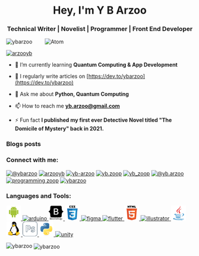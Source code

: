 <!-- [![MasterHead](https://media.giphy.com/media/v1.Y2lkPTc5MGI3NjExYzhueDJrYzRlcWM4N2txZmc3bWo3Z2x6YndheXN5Ymw1cXZmM243OSZlcD12MV9pbnRlcm5hbF9naWZfYnlfaWQmY3Q9Zw/eSKEWcQvCaBKo/giphy.gif)](https://www.youtube.com/@programmingzoop3464) -->
<h1 align="center">Hey, I'm Y B Arzoo</h1>
<h3 align="center">Technical Writer | Novelist | Programmer | Front End Developer</h3>
<img align="right" alt = "Atom" width = "400" src="https://media.giphy.com/media/yQltwC4N8nzOE1WdDW/giphy-downsized-large.gif">

<p align="left"> <img src="https://komarev.com/ghpvc/?username=ybarzoo&label=Profile%20views&color=0e75b6&style=flat" alt="ybarzoo" /> </p>

<p align="left"> <a href="https://twitter.com/arzooyb" target="blank"><img src="https://img.shields.io/twitter/follow/arzooyb?logo=twitter&style=for-the-badge" alt="arzooyb" /></a> </p>

- 🌱 I’m currently learning **Quantum Computing & App Development**

- 📝 I regularly write articles on [https://dev.to/ybarzoo](https://dev.to/ybarzoo)

- 💬 Ask me about **Python, Quantum Computing**

- 📫 How to reach me **yb.arzoo@gmail.com**

- ⚡ Fun fact **I published my first ever Detective Novel titled "The Domicile of Mystery" back in 2021.**

### Blogs posts
<!-- BLOG-POST-LIST:START -->
<!-- BLOG-POST-LIST:END -->

<h3 align="left">Connect with me:</h3>
<p align="left">
<a href="https://dev.to/@ybarzoo" target="blank"><img align="center" src="https://raw.githubusercontent.com/rahuldkjain/github-profile-readme-generator/master/src/images/icons/Social/devto.svg" alt="@ybarzoo" height="30" width="40" /></a>
<a href="https://twitter.com/arzooyb" target="blank"><img align="center" src="https://raw.githubusercontent.com/rahuldkjain/github-profile-readme-generator/master/src/images/icons/Social/twitter.svg" alt="arzooyb" height="30" width="40" /></a>
<a href="https://linkedin.com/in/yb-arzoo" target="blank"><img align="center" src="https://raw.githubusercontent.com/rahuldkjain/github-profile-readme-generator/master/src/images/icons/Social/linked-in-alt.svg" alt="yb-arzoo" height="30" width="40" /></a>
<a href="https://fb.com/yb.zoop" target="blank"><img align="center" src="https://raw.githubusercontent.com/rahuldkjain/github-profile-readme-generator/master/src/images/icons/Social/facebook.svg" alt="yb.zoop" height="30" width="40" /></a>
<a href="https://instagram.com/yb_zoop" target="blank"><img align="center" src="https://raw.githubusercontent.com/rahuldkjain/github-profile-readme-generator/master/src/images/icons/Social/instagram.svg" alt="yb_zoop" height="30" width="40" /></a>
<a href="https://medium.com/@yb.arzoo" target="blank"><img align="center" src="https://raw.githubusercontent.com/rahuldkjain/github-profile-readme-generator/master/src/images/icons/Social/medium.svg" alt="@yb.arzoo" height="30" width="40" /></a>
<a href="https://www.youtube.com/c/programming zoop" target="blank"><img align="center" src="https://raw.githubusercontent.com/rahuldkjain/github-profile-readme-generator/master/src/images/icons/Social/youtube.svg" alt="programming zoop" height="30" width="40" /></a>
<a href="https://www.hackerrank.com/ybarzoo" target="blank"><img align="center" src="https://raw.githubusercontent.com/rahuldkjain/github-profile-readme-generator/master/src/images/icons/Social/hackerrank.svg" alt="ybarzoo" height="30" width="40" /></a>
</p>

<h3 align="left">Languages and Tools:</h3>
<p align="left"> <a href="https://developer.android.com" target="_blank" rel="noreferrer"> <img src="https://raw.githubusercontent.com/devicons/devicon/master/icons/android/android-original-wordmark.svg" alt="android" width="40" height="40"/> </a> <a href="https://www.arduino.cc/" target="_blank" rel="noreferrer"> <img src="https://cdn.worldvectorlogo.com/logos/arduino-1.svg" alt="arduino" width="40" height="40"/> </a> <a href="https://getbootstrap.com" target="_blank" rel="noreferrer"> <img src="https://raw.githubusercontent.com/devicons/devicon/master/icons/bootstrap/bootstrap-plain-wordmark.svg" alt="bootstrap" width="40" height="40"/> </a> <a href="https://www.w3schools.com/css/" target="_blank" rel="noreferrer"> <img src="https://raw.githubusercontent.com/devicons/devicon/master/icons/css3/css3-original-wordmark.svg" alt="css3" width="40" height="40"/> </a> <a href="https://www.figma.com/" target="_blank" rel="noreferrer"> <img src="https://www.vectorlogo.zone/logos/figma/figma-icon.svg" alt="figma" width="40" height="40"/> </a> <a href="https://flutter.dev" target="_blank" rel="noreferrer"> <img src="https://www.vectorlogo.zone/logos/flutterio/flutterio-icon.svg" alt="flutter" width="40" height="40"/> </a> <a href="https://www.w3.org/html/" target="_blank" rel="noreferrer"> <img src="https://raw.githubusercontent.com/devicons/devicon/master/icons/html5/html5-original-wordmark.svg" alt="html5" width="40" height="40"/> </a> <a href="https://www.adobe.com/in/products/illustrator.html" target="_blank" rel="noreferrer"> <img src="https://www.vectorlogo.zone/logos/adobe_illustrator/adobe_illustrator-icon.svg" alt="illustrator" width="40" height="40"/> </a> <a href="https://www.java.com" target="_blank" rel="noreferrer"> <img src="https://raw.githubusercontent.com/devicons/devicon/master/icons/java/java-original.svg" alt="java" width="40" height="40"/> </a> <a href="https://www.linux.org/" target="_blank" rel="noreferrer"> <img src="https://raw.githubusercontent.com/devicons/devicon/master/icons/linux/linux-original.svg" alt="linux" width="40" height="40"/> </a> <a href="https://www.photoshop.com/en" target="_blank" rel="noreferrer"> <img src="https://raw.githubusercontent.com/devicons/devicon/master/icons/photoshop/photoshop-line.svg" alt="photoshop" width="40" height="40"/> </a> <a href="https://www.python.org" target="_blank" rel="noreferrer"> <img src="https://raw.githubusercontent.com/devicons/devicon/master/icons/python/python-original.svg" alt="python" width="40" height="40"/> </a> <a href="https://unity.com/" target="_blank" rel="noreferrer"> <img src="https://www.vectorlogo.zone/logos/unity3d/unity3d-icon.svg" alt="unity" width="40" height="40"/> </a> </p>

<p><img align="left" src="https://github-readme-stats.vercel.app/api/top-langs?username=ybarzoo&show_icons=true&locale=en&layout=compact" alt="ybarzoo" /></p>

<p>&nbsp;<img align="center" src="https://github-readme-stats.vercel.app/api?username=ybarzoo&show_icons=true&locale=en" alt="ybarzoo" /></p>

